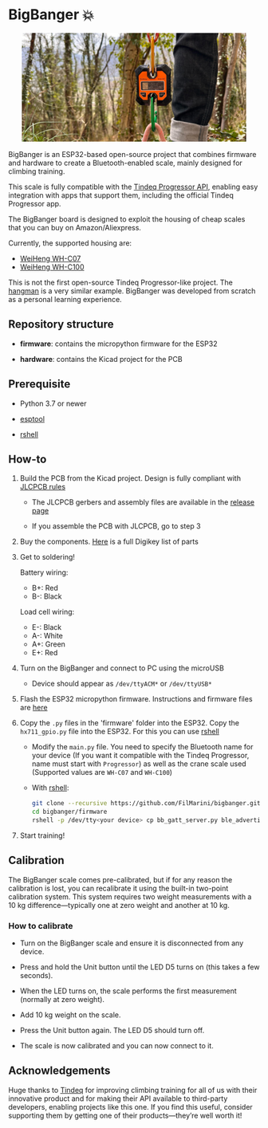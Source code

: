 # BigBanger :boom:

<p align="center">
  <img src ="doc/better_bb.jpg" width="450" alt="BigBanger v1.0">
</p>

BigBanger is an ESP32-based open-source project that combines firmware and hardware to create a Bluetooth-enabled scale, mainly designed for climbing training.

This scale is fully compatible with the [Tindeq Progressor API](https://tindeq.com/progressor_api/), enabling easy integration with apps that support them, including the official Tindeq Progressor app.

The BigBanger board is designed to exploit the housing of cheap scales that you can buy on Amazon/Aliexpress.

Currently, the supported housing are:

* [WeiHeng WH-C07](https://it.aliexpress.com/item/1005004488455473.html?spm=a2g0o.productlist.main.45.6640ebyYebyYDH&algo_pvid=4eb4987b-360f-48ef-b21f-248b90a92ae2&algo_exp_id=4eb4987b-360f-48ef-b21f-248b90a92ae2-22&pdp_npi=4%40dis%21EUR%2122.65%2113.59%21%21%2122.91%2113.75%21%40210388c917363545957476762e73f7%2112000029333412625%21sea%21IT%21185384505%21X&curPageLogUid=mN6PXk7hKujt&utparam-url=scene%3Asearch%7Cquery_from%3A)
* [WeiHeng WH-C100](https://it.aliexpress.com/item/1005007661854154.html?spm=a2g0o.productlist.main.17.6640KMtfKMtfLb&algo_pvid=460fc652-4241-4711-9569-1d04a7b966ac&algo_exp_id=460fc652-4241-4711-9569-1d04a7b966ac-8&pdp_npi=4%40dis%21EUR%2137.58%2118.79%21%21%21276.32%21138.16%21%40210384b217385760281077417e6aa7%2112000041701557701%21sea%21IT%21185384505%21X&curPageLogUid=ai0LjxSLr64K&utparam-url=scene%3Asearch%7Cquery_from%3A)

This is not the first open-source Tindeq Progressor-like project. The [hangman](https://github.com/kesyog/hangman) is a very similar example. BigBanger was developed from scratch as a personal learning experience.

## Repository structure

* **firmware**: contains the micropython firmware for the ESP32

* **hardware**: contains the Kicad project for the PCB

## Prerequisite

* Python 3.7 or newer

* [esptool](https://docs.espressif.com/projects/esptool/en/latest/esp32/index.html)

* [rshell](https://github.com/dhylands/rshell)

## How-to

1. Build the PCB from the Kicad project. Design is fully compliant with [JLCPCB rules](https://jlcpcb.com/capabilities/pcb-capabilities)

    * The JLCPCB gerbers and assembly files are available in the [release page](https://github.com/FilMarini/bigbanger/releases/tag/v1.1)

    * If you assemble the PCB with JLCPCB, go to step 3

2. Buy the components. [Here](https://www.digikey.it/it/mylists/list/KCSV7UEBPS) is a full Digikey list of parts

3. Get to soldering!

    Battery wiring:
    
    * B+: Red
    * B-: Black

    Load cell wiring:
    
    * E-: Black
    * A-: White
    * A+: Green
    * E+: Red

4. Turn on the BigBanger and connect to PC using the microUSB

    * Device should appear as `/dev/ttyACM*` or `/dev/ttyUSB*`


6. Flash the ESP32 micropython firmware. Instructions and firmware files are [here](https://micropython.org/download/ESP32_GENERIC_C3/)

7. Copy the `.py` files in the 'firmware' folder into the ESP32. Copy the `hx711_gpio.py` file into the ESP32. For this you can use [rshell](https://github.com/dhylands/rshell)

   * Modify the `main.py` file. You need to specify the Bluetooth name for your device (If you want it compatible with the Tindeq Progressor, name must start with `Progressor`) as well as the crane scale used (Supported values are `WH-C07` and `WH-C100`)

    * With [rshell](https://github.com/dhylands/rshell):
    
       ```bash
       git clone --recursive https://github.com/FilMarini/bigbanger.git
       cd bigbanger/firmware
       rshell -p /dev/tty<your device> cp bb_gatt_server.py ble_advertising.py config.py hx711_bb.py utils.py hx711/hx711_gpio.py main.py /pyboard # Probably requires sudo privileges
       ```

    

9. Start training!

## Calibration

The BigBanger scale comes pre-calibrated, but if for any reason the calibration is lost, you can recalibrate it using the built-in two-point calibration system. This system requires two weight measurements with a 10 kg difference—typically one at zero weight and another at 10 kg.

### How to calibrate

- Turn on the BigBanger scale and ensure it is disconnected from any device.

- Press and hold the Unit button until the LED D5 turns on (this takes a few seconds).

- When the LED turns on, the scale performs the first measurement (normally at zero weight).

- Add 10 kg weight on the scale.

- Press the Unit button again. The LED D5 should turn off.

- The scale is now calibrated and you can now connect to it.

## Acknowledgements

Huge thanks to [Tindeq](https://tindeq.com/product/progressor/) for improving climbing training for all of us with their innovative product and for making their API available to third-party developers, enabling projects like this one. If you find this useful, consider supporting them by getting one of their products—they’re well worth it!
